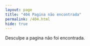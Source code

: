 ```yaml
---
layout: page
title: "404 Pagina não encontrada"
permalink: /404.html
hide: true
---
```


Desculpe a pagina não foi encontrada.
